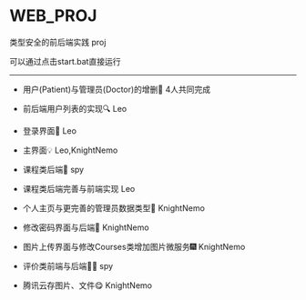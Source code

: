 # WEB_PROJ
类型安全的前后端实践 proj

可以通过点击start.bat直接运行

---
* 用户(Patient)与管理员(Doctor)的增删👀 4人共同完成
* 前后端用户列表的实现🔍 Leo
* 登录界面🥾 Leo
* 主界面💡 Leo,KnightNemo
* 课程类后端📗 spy
* 课程类后端完善与前端实现 Leo
  
* 个人主页与更完善的管理员数据类型👤 KnightNemo
* 修改密码界面与后端🔐 KnightNemo
* 图片上传界面与修改Courses类增加图片微服务🎆 KnightNemo
* 评价类前端与后端🧑‍⚖️ spy
* 腾讯云存图片、文件😋 KnightNemo

